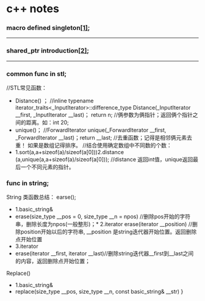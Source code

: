# c++ notes

### macro defined singleton[[1]](https://github.com/zhaojinzhou/notes/blob/master/singleton.cpp);  
---
### shared_ptr introduction[[2]](https://github.com/zhaojinzhou/notes/blob/master/shared_prt.md);  
---

### common func in stl;

//STL常见函数：
* Distance() ；	//inline typename iterator_traits<_InputIterator>::difference_type Distance(_InputIterator __first, _InputIterator __last)； return n; //俩参数为俩指针；返回俩个指针之间的距离。如：int 20; 
* unique()；	//ForwardIterator     unique(_ForwardIterator __first, _ForwardIterator __last)；return __last; //去重函数；记得是相邻俩元素去重！ 如果是数组记得排序。
//结合使用确定数组中不同数的个数：	
* 1.sort(a,a+sizeof(a)/sizeof(a[0]))2.distance (a,unique(a,a+sizeof(a)/sizeof(a[0]));  //distance 返回int值，unique返回最后一个不同元素的指针。

### func in string;
                                                                       
String 类函数总结：
earse();  
* 1.basic_string&       
* erase(size_type __pos = 0, size_type __n = npos) //删除pos开始的字符串，删除长度为npos(一般整形)；* 2.iterator
erase(iterator __position) //删除position开始以后的字符串, __position 是string迭代器开始位置。返回删除点开始位置
* 3.iterator
* erase(iterator __first, iterator __last)//删除string迭代器__first到__last之间的内容，返回删除点开始位置；
		
Replace()  
* 1.basic_string&
* replace(size_type __pos, size_type __n, const basic_string& __str)
}
